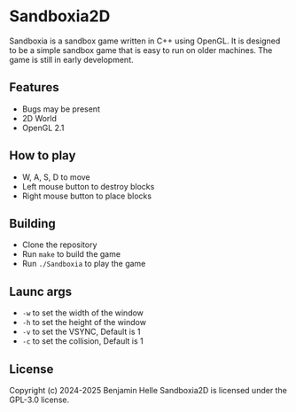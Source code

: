 # Sandboxia2D

Sandboxia is a sandbox game written in C++ using OpenGL. It is designed to be a simple sandbox game that is easy to run on older machines. The game is still in early development.

## Features
- Bugs may be present
- 2D World
- OpenGL 2.1

## How to play

- W, A, S, D to move
- Left mouse button to destroy blocks
- Right mouse button to place blocks

## Building

- Clone the repository
- Run `make` to build the game
- Run `./Sandboxia` to play the game

## Launc args

- `-w` to set the width of the window
- `-h` to set the height of the window
- `-v` to set the VSYNC, Default is 1
- `-c` to set the collision, Default is 1

## License
Copyright (c) 2024-2025 Benjamin Helle
Sandboxia2D is licensed under the GPL-3.0 license.
